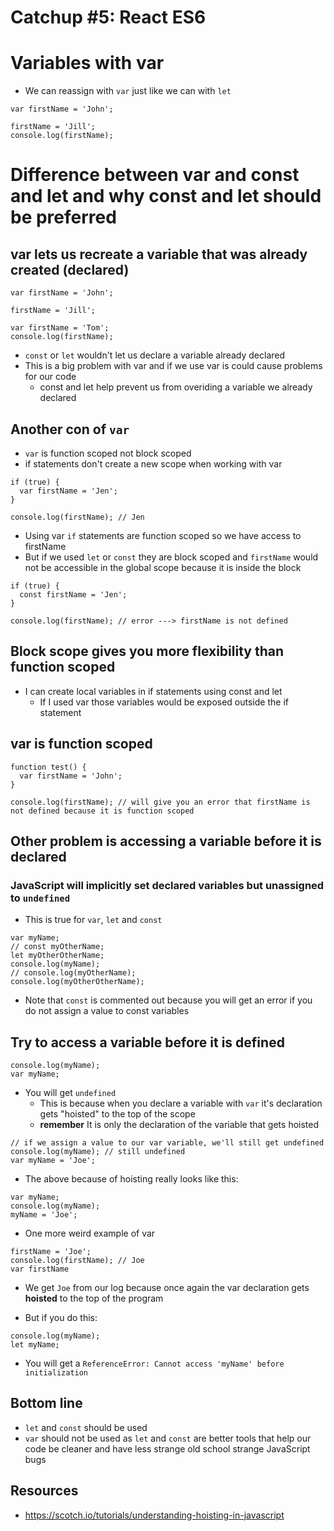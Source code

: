 # Catchup #5: React ES6
# Variables with var
* We can reassign with `var` just like we can with `let`

```
var firstName = 'John';

firstName = 'Jill';
console.log(firstName);

```

# Difference between var and const and let and why const and let should be preferred
## var lets us recreate a variable that was already created (declared)

```
var firstName = 'John';

firstName = 'Jill';

var firstName = 'Tom';
console.log(firstName);
```

* `const` or `let` wouldn't let us declare a variable already declared
* This is a big problem with var and if we use var is could cause problems for our code
    - const and let help prevent us from overiding a variable we already declared

## Another con of `var`
* `var` is function scoped not block scoped
* if statements don't create a new scope when working with var

```
if (true) {
  var firstName = 'Jen';
}

console.log(firstName); // Jen
```

* Using var `if` statements are function scoped so we have access to firstName
* But if we used `let` or `const` they are block scoped and `firstName` would not be accessible in the global scope because it is inside the block

```
if (true) {
  const firstName = 'Jen';
}

console.log(firstName); // error ---> firstName is not defined
```

## Block scope gives you more flexibility than function scoped
* I can create local variables in if statements using const and let
    - If I used var those variables would be exposed outside the if statement

## var is function scoped
```
function test() {
  var firstName = 'John';
}

console.log(firstName); // will give you an error that firstName is not defined because it is function scoped
```

## Other problem is accessing a variable before it is declared
### JavaScript will implicitly set declared variables but unassigned to `undefined`
* This is true for `var`, `let` and `const`

```
var myName;
// const myOtherName;
let myOtherOtherName;
console.log(myName);
// console.log(myOtherName);
console.log(myOtherOtherName);
```

* Note that `const` is commented out because you will get an error if you do not assign a value to const variables

## Try to access a variable before it is defined
```
console.log(myName);
var myName;
```

* You will get `undefined`
    - This is because when you declare a variable with `var` it's declaration gets "hoisted" to the top of the scope
    - **remember** It is only the declaration of the variable that gets hoisted

```
// if we assign a value to our var variable, we'll still get undefined
console.log(myName); // still undefined
var myName = 'Joe';
```

* The above because of hoisting really looks like this:

```
var myName;
console.log(myName);
myName = 'Joe';
```

* One more weird example of var

```
firstName = 'Joe';
console.log(firstName); // Joe
var firstName
```

* We get `Joe` from our log because once again the var declaration gets **hoisted** to the top of the program

* But if you do this:

```
console.log(myName);
let myName;
```

* You will get a `ReferenceError: Cannot access 'myName' before initialization`

## Bottom line
* `let` and `const` should be used
* `var` should not be used as `let` and `const` are better tools that help our code be cleaner and have less strange old school strange JavaScript bugs

## Resources
* https://scotch.io/tutorials/understanding-hoisting-in-javascript
